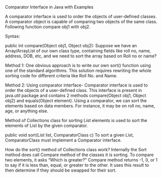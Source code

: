 Comparator Interface in Java with Examples

A comparator interface is used to order the objects of user-defined classes. A comparator object is capable of comparing two objects of the same class. Following function compare obj1 with obj2.

Syntax: 

public int compare(Object obj1, Object obj2):
Suppose we have an Array/ArrayList of our own class type, containing fields like roll no, name, address, DOB, etc, and we need to sort the array based on Roll no or name?

 
Method 1: One obvious approach is to write our own sort() function using one of the standard algorithms. This solution requires rewriting the whole sorting code for different criteria like Roll No. and Name.


Method 2: Using comparator interface- Comparator interface is used to order the objects of a user-defined class. This interface is present in java.util package and contains 2 methods compare(Object obj1, Object obj2) and equals(Object element). Using a comparator, we can sort the elements based on data members. For instance, it may be on roll no, name, age, or anything else.

Method of Collections class for sorting List elements is used to sort the elements of List by the given comparator.  

public void sort(List list, ComparatorClass c)
To sort a given List, ComparatorClass must implement a Comparator interface.

How do the sort() method of Collections class work? 
Internally the Sort method does call Compare method of the classes it is sorting. To compare two elements, it asks “Which is greater?” Compare method returns -1, 0, or 1 to say if it is less than, equal, or greater to the other. It uses this result to then determine if they should be swapped for their sort.
